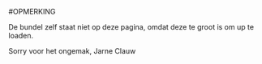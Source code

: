 #OPMERKING

De bundel zelf staat niet op deze pagina, omdat deze te groot is om up te loaden.

Sorry voor het ongemak,
Jarne Clauw
